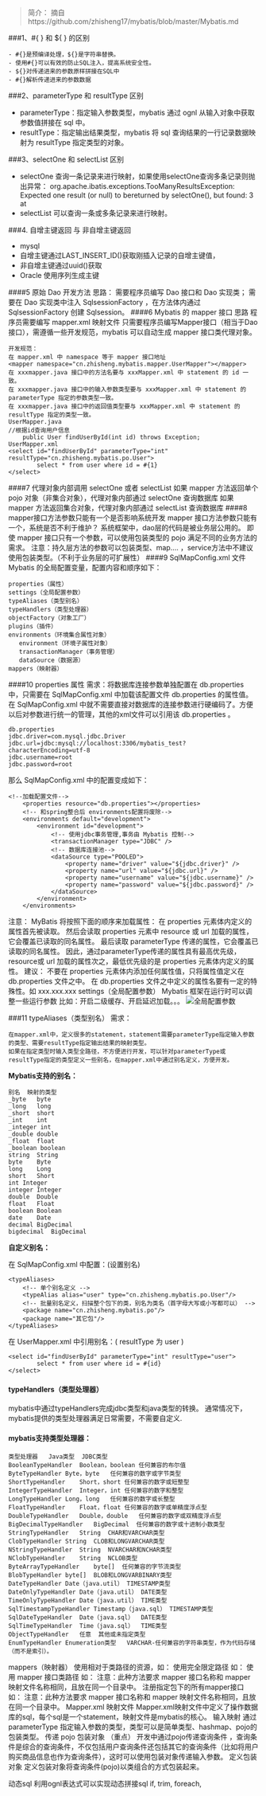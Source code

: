 >简介： 摘自https://github.com/zhisheng17/mybatis/blob/master/Mybatis.md

###1、#{ } 和 ${ } 的区别
```
- #{}是预编译处理，${}是字符串替换。
- 使用#{}可以有效的防止SQL注入，提高系统安全性。
- ${}对传递进来的参数原样拼接在SQL中
- #{}解析传递进来的参数数据
```

###2、parameterType 和 resultType 区别 
- parameterType：指定输入参数类型，mybatis 通过 ognl 从输入对象中获取参数值拼接在 sql 中。
- resultType：指定输出结果类型，mybatis 将 sql 查询结果的一行记录数据映射为 resultType 指定类型的对象。

###3、selectOne 和 selectList 区别
- selectOne 查询一条记录来进行映射，如果使用selectOne查询多条记录则抛出异常：
org.apache.ibatis.exceptions.TooManyResultsException: Expected one result (or null) to bereturned by selectOne(), but found: 3 at
- selectList 可以查询一条或多条记录来进行映射。

###4. 自增主键返回 与 非自增主键返回
-  mysql
-  自增主键通过LAST_INSERT_ID()获取刚插入记录的自增主键值，
-  非自增主键通过uuid()获取
-  Oracle 使用序列生成主键

####5 原始 Dao 开发方法
思路：
需要程序员编写 Dao 接口和 Dao 实现类；
需要在 Dao 实现类中注入 SqlsessionFactory ，在方法体内通过 SqlsessionFactory 创建 Sqlsession。
####6 Mybatis 的 mapper 接口
思路
程序员需要编写 mapper.xml 映射文件
只需要程序员编写Mapper接口（相当于Dao接口），需遵循一些开发规范，mybatis 可以自动生成 mapper 接口类代理对象。
```
开发规范：
在 mapper.xml 中 namespace 等于 mapper 接口地址
<mapper namespace="cn.zhisheng.mybatis.mapper.UserMapper"></mapper>
在 xxxmapper.java 接口中的方法名要与 xxxMapper.xml 中 statement 的 id 一致。
在 xxxmapper.java 接口中的输入参数类型要与 xxxMapper.xml 中 statement 的 parameterType 指定的参数类型一致。
在 xxxmapper.java 接口中的返回值类型要与 xxxMapper.xml 中 statement 的 resultType 指定的类型一致。
UserMapper.java
//根据id查询用户信息
    public User findUserById(int id) throws Exception;
UserMapper.xml
<select id="findUserById" parameterType="int" resultType="cn.zhisheng.mybatis.po.User">
        select * from user where id = #{1}
</select>
```

####7 代理对象内部调用 selectOne 或者 selectList
如果 mapper 方法返回单个 pojo 对象（非集合对象），代理对象内部通过 selectOne 查询数据库
如果 mapper 方法返回集合对象，代理对象内部通过 selectList 查询数据库
####8 mapper接口方法参数只能有一个是否影响系统开发
mapper 接口方法参数只能有一个，系统是否不利于维护？
系统框架中，dao层的代码是被业务层公用的。
即使 mapper 接口只有一个参数，可以使用包装类型的 pojo 满足不同的业务方法的需求。
注意：持久层方法的参数可以包装类型、map.... ，service方法中不建议使用包装类型。（不利于业务层的可扩展性）
####9 SqlMapConfig.xml 文件
Mybatis 的全局配置变量，配置内容和顺序如下：
```
properties（属性）
settings（全局配置参数）
typeAliases（类型别名）
typeHandlers（类型处理器）
objectFactory（对象工厂）
plugins（插件）
environments（环境集合属性对象）
​	environment（环境子属性对象）
​	transactionManager（事务管理）
​	dataSource（数据源）
mappers（映射器）
```
####10 properties 属性
需求：将数据库连接参数单独配置在 db.properties 中，只需要在 SqlMapConfig.xml 中加载该配置文件 db.properties 的属性值。在 SqlMapConfig.xml 中就不需要直接对数据库的连接参数进行硬编码了。方便以后对参数进行统一的管理，其他的xml文件可以引用该 db.properties 。
```
db.properties
jdbc.driver=com.mysql.jdbc.Driver
jdbc.url=jdbc:mysql://localhost:3306/mybatis_test?characterEncoding=utf-8
jdbc.username=root
jdbc.password=root
```
那么 SqlMapConfig.xml 中的配置变成如下：
```
<!--加载配置文件-->
    <properties resource="db.properties"></properties>
    <!-- 和spring整合后 environments配置将废除-->
    <environments default="development">
        <environment id="development">
            <!-- 使用jdbc事务管理,事务由 Mybatis 控制-->
            <transactionManager type="JDBC" />
            <!-- 数据库连接池-->
            <dataSource type="POOLED">
                <property name="driver" value="${jdbc.driver}" />
                <property name="url" value="${jdbc.url}" />
                <property name="username" value="${jdbc.username}" />
                <property name="password" value="${jdbc.password}" />
            </dataSource>
        </environment>
    </environments>
```
注意： MyBatis 将按照下面的顺序来加载属性：
    在 properties 元素体内定义的属性首先被读取。
    然后会读取 properties 元素中 resource 或 url 加载的属性，它会覆盖已读取的同名属性。
    最后读取 parameterType 传递的属性，它会覆盖已读取的同名属性。
 因此，通过parameterType传递的属性具有最高优先级，resource或 url 加载的属性次之，最低优先级的是 properties 元素体内定义的属性。
建议：
    不要在 properties 元素体内添加任何属性值，只将属性值定义在 db.properties 文件之中。
    在 db.properties 文件之中定义的属性名要有一定的特殊性。如 xxx.xxx.xxx
settings（全局配置参数）
Mybatis 框架在运行时可以调整一些运行参数
比如：开启二级缓存、开启延迟加载。。。
![全局配置参数](https://github.com/zhisheng17/mybatis/blob/master/pic/setting.jpg)

###11 typeAliases（类型别名）
需求：
```
在mapper.xml中，定义很多的statement，statement需要parameterType指定输入参数的类型、需要resultType指定输出结果的映射类型。
如果在指定类型时输入类型全路径，不方便进行开发，可以针对parameterType或resultType指定的类型定义一些别名，在mapper.xml中通过别名定义，方便开发。
```
**Mybatis支持的别名：**
```
别名	映射的类型
_byte	byte
_long	long
_short	short
_int	int
_integer int
_double	double
_float	float
_boolean boolean
string	String
byte	Byte
long	Long
short	Short
int	Integer
integer	Integer
double	Double
float	Float
boolean	Boolean
date	Date
decimal	BigDecimal
bigdecimal	BigDecimal
```
**自定义别名：**

在 SqlMapConfig.xml 中配置：(设置别名)
```
<typeAliases>
	<!-- 单个别名定义 -->
	<typeAlias alias="user" type="cn.zhisheng.mybatis.po.User"/>
	<!-- 批量别名定义，扫描整个包下的类，别名为类名（首字母大写或小写都可以） -->
	<package name="cn.zhisheng.mybatis.po"/>
	<package name="其它包"/>
</typeAliases>
```
在 UserMapper.xml 中引用别名：( resultType 为 user )
```
<select id="findUserById" parameterType="int" resultType="user">
        select * from user where id = #{id}
</select>
```
#### typeHandlers（类型处理器）
mybatis中通过typeHandlers完成jdbc类型和java类型的转换。
 通常情况下，mybatis提供的类型处理器满足日常需要，不需要自定义.
#### mybatis支持类型处理器：
```
类型处理器	Java类型	JDBC类型
BooleanTypeHandler	Boolean，boolean	任何兼容的布尔值
ByteTypeHandler	Byte，byte	任何兼容的数字或字节类型
ShortTypeHandler	Short，short	任何兼容的数字或短整型
IntegerTypeHandler	Integer，int	任何兼容的数字和整型
LongTypeHandler	Long，long	任何兼容的数字或长整型
FloatTypeHandler	Float，float	任何兼容的数字或单精度浮点型
DoubleTypeHandler	Double，double	任何兼容的数字或双精度浮点型
BigDecimalTypeHandler	BigDecimal	任何兼容的数字或十进制小数类型
StringTypeHandler	String	CHAR和VARCHAR类型
ClobTypeHandler	String	CLOB和LONGVARCHAR类型
NStringTypeHandler	String	NVARCHAR和NCHAR类型
NClobTypeHandler	String	NCLOB类型
ByteArrayTypeHandler	byte[]	任何兼容的字节流类型
BlobTypeHandler	byte[]	BLOB和LONGVARBINARY类型
DateTypeHandler	Date（java.util）	TIMESTAMP类型
DateOnlyTypeHandler	Date（java.util）	DATE类型
TimeOnlyTypeHandler	Date（java.util）	TIME类型
SqlTimestampTypeHandler	Timestamp（java.sql）	TIMESTAMP类型
SqlDateTypeHandler	Date（java.sql）	DATE类型
SqlTimeTypeHandler	Time（java.sql）	TIME类型
ObjectTypeHandler	任意	其他或未指定类型
EnumTypeHandler	Enumeration类型	VARCHAR-任何兼容的字符串类型，作为代码存储（而不是索引）。
```
mappers（映射器）
使用相对于类路径的资源，如：
使用完全限定路径 如：
使用 mapper 接口类路径
如：
注意：此种方法要求 mapper 接口名称和 mapper 映射文件名称相同，且放在同一个目录中。
注册指定包下的所有mapper接口 如： 注意：此种方法要求 mapper 接口名称和 mapper 映射文件名称相同，且放在同一个目录中。
Mapper.xml 映射文件
Mapper.xml映射文件中定义了操作数据库的sql，每个sql是一个statement，映射文件是mybatis的核心。
输入映射
通过 parameterType 指定输入参数的类型，类型可以是简单类型、hashmap、pojo的包装类型。
传递 pojo 包装对象 （重点）
开发中通过pojo传递查询条件 ，查询条件是综合的查询条件，不仅包括用户查询条件还包括其它的查询条件（比如将用户购买商品信息也作为查询条件），这时可以使用包装对象传递输入参数。
定义包装对象
定义包装对象将查询条件(pojo)以类组合的方式包装起来。


动态sql 
利用ognl表达式可以实现动态拼接sql
if, trim, foreach, 




